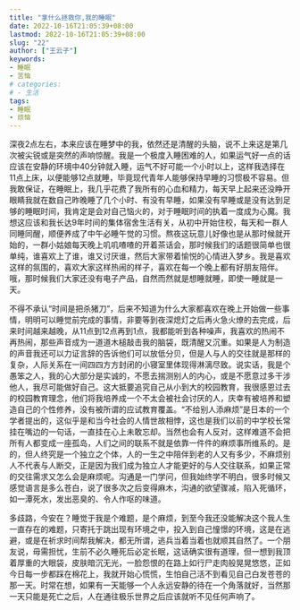 ```yaml
---
title: "拿什么拯救你,我的睡眠"
date: 2022-10-16T21:05:39+08:00
lastmod: 2022-10-16T21:05:39+08:00
slug: "22"
author: ["王云子"]
keywords: 
- 睡眠
- 苦恼
# categories: 
# - 生活
tags: 
- 睡眠
- 烦恼
---
```


深夜2点左右，本来应该在睡梦中的我，依然还是清醒的头脑，说不上来这是第几次被尖锐或是突然的声响惊醒。我是一个极度入睡困难的人，如果运气好一点的话应该在安静的环境中40分钟就入睡，运气不好可能一个小时以上，这样我选择在11点上床，以便能够12点就睡，毕竟现代青年人能够保持早睡的习惯极不容易。但我敢保证，在睡眠上，我几乎花费了我所有的心血和精力，每天早上起来还没睁开眼睛我就在数自己昨晚睡了几个小时、有没有早睡，如果没有早睡或是没有达到足够的睡眠时间，我肯定是会对自己恼火的，对于睡眠时间的执着一度成为心魔。我想这应该和我长达9年时间的集体宿舍生活有关，从初中开始住校，每天和一群人同睡同醒，顺便养成了中午必睡午觉的习惯。熬夜这玩意儿好像也是从那时候就开始的，一群小姑娘每天晚上叽叽喳喳的开着茶话会，那时候我们的话题很简单也很单纯，谁喜欢上了谁，谁又讨厌谁，然后大家带着愉悦的心情进入梦乡。我是喜欢这样的氛围的，喜欢大家这样热闹的样子，喜欢在每一个晚上都有好朋友陪伴。哦，那时候我们大家还没有电子产品，自然而然就是想睡就睡，即使一睡就是一天。

不得不承认“时间是把杀猪刀”，后来不知道为什么大家都喜欢在晚上开始做一些事情，明明可以睡觉前完成的事情，非要等到夜深熄灯之后再火急火燎的去完成，后来时间越来越晚，从11点到12点再到1点，我都能听到各种噪声，我喜欢的热闹不再热闹，那些声音成为一道道木槌敲击我的脑袋，既清醒又沉重。如果是人为制造的声音我还可以力证言辞的告诉他们可以放低分贝，但是人与人的交往就是那样的复杂，人际关系在一间四四方方封闭的小寝室里体现得淋漓尽致。说实话，我是个愚笨之人，我的心大部分是实诚的，不愿去揣测别人的内心，或是不愿意过多干涉他人，我尽可能做好自己。这大抵要追究自己从小到大的校园教育，我很感恩过去的校园教育理念，他们将我培养成一个不太会被社会讨厌的人，庆幸有被培养和塑造自己的个性修养，没有被所谓的应试教育覆盖。“不给别人添麻烦”是日本的一个学者提出的，这似乎是和当今社会的人情世故相悖，这也是我们以前的中学校长常挂在嘴边的一句话，一直挂在心上未敢忘却。当然也会有人反对，这样难道不会把所有人都变成一座孤岛，人们之间的联系不就是依靠一件件的麻烦事所维系的。是的，但人终究是一个独立之个体，人的一生之中陪伴到老的人又有多少，不麻烦别人不代表与人断交，正是因为我们成为独立人才能更好的与人交往联系，如果正常的交往需求又怎么会是麻烦呢。沟通是一门学问，但我始终学不明白，很多时候又感觉语言是多么苍白，说了很多次之后变得麻木，沟通的欲望骤减，陷入死循环，如一潭死水，发出恶臭的、令人作呕的味道。

多歧路，今安在？睡觉于我是个难题，是个麻烦，到至今我还没能解决这个我人生一直存在的难题，只寄托于跳出现有环境之中，投入到自己憧憬的环境，这是在逃避，或是在祈求时间帮我解决，都无所谓，逃兵当着当着也就顺其自然了。一个朋友说，毋需担忧，生前不必久睡死后必定长眠，这话确实很有道理，但一想到我顶着厚重的大眼袋，皮肤暗沉无光，一脸怨恨的在路上如行尸走肉般晃晃悠悠，正如今日每一步都踩在棉花上，我就开始心慌慌，生怕自己活不到看见自己白发苍苍的那一天。时常在想，如果有一天能够一个人永远安静的待在一个角落就好，当然那一天只能是死亡之后，人在通往极乐世界之后应该就听不见任何声响了。

